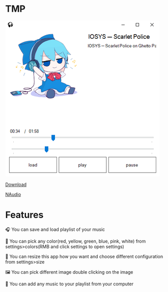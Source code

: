# TMP
![image](Screenshot_2025_06_08-2.png)

[Download](https://drive.google.com/drive/folders/1mIyqS5k-nsr7ysP2APonivqoRa7EXqme?usp=drive_link) 

[NAudio](https://github.com/naudio/NAudio) 

# Features

🎧 You can save and load playlist of your music

🎨 You can pick any color(red, yellow, green, blue, pink, white) from settings>colors(RMB and click settings to open settings)

👾 You can resize this app how you want and choose different configuration from settings>size

🖼 You can pick different image double clicking on the image 

🎼 You can add any music to your playlist from your computer 
